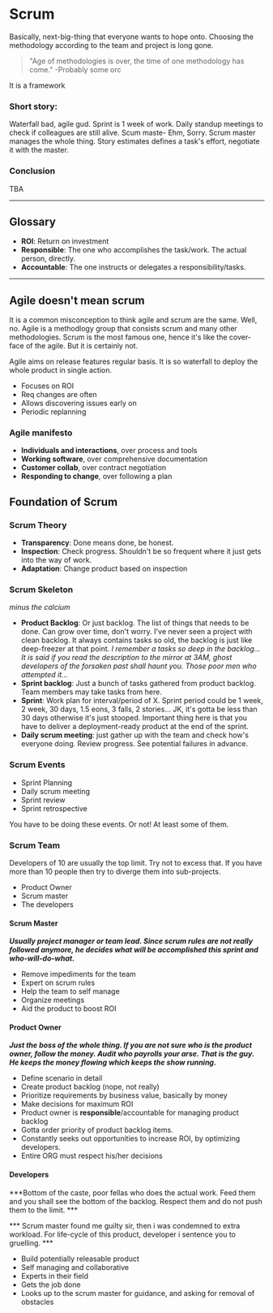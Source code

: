 # Scrum
Basically, next-big-thing that everyone wants to hope onto. Choosing the methodology according to the team and project is long gone. 
> "Age of methodologies is over, the time of one methodology has come." 
> -Probably some orc

It is a framework

### Short story:

Waterfall bad, agile gud. Sprint is 1 week of work. 
Daily standup meetings to check if colleagues are still alive. Scum maste- Ehm, Sorry. Scrum master manages the whole thing.
Story estimates defines a task's effort, negotiate it with the master.

### Conclusion

TBA


---

## Glossary
- **ROI**: Return on investment
- **Responsible**: The one who accomplishes the task/work. The actual person, directly.
- **Accountable**: The one instructs or delegates a responsibility/tasks.

---

## Agile doesn't mean scrum
It is a common misconception to think agile and scrum are the same. Well, no. Agile is a methodlogy group that consists scrum and many other methodologies. Scrum is the most famous one, hence it's like the cover-face of the agile. But it is certainly not.

Agile aims on release features regular basis. It is so waterfall to deploy the whole product in single action. 
- Focuses on ROI
- Req changes are often
- Allows discovering issues early on
- Periodic replanning


### Agile manifesto
- **Individuals and interactions**, over process and tools
- **Working software**, over comprehensive documentation
- **Customer collab**, over contract negotiation
- **Responding to change**, over following a plan


## Foundation of Scrum

### Scrum Theory
- **Transparency**: Done means done, be honest. 
- **Inspection**: Check progress. Shouldn't be so frequent where it just gets into the way of work.
- **Adaptation**: Change product based on inspection


### Scrum Skeleton
*minus the calcium*

- **Product Backlog**: Or just backlog. The list of things that needs to be done. Can grow over time, don't worry. I've never seen a project with clean backlog. It always contains tasks so old, the backlog is just like deep-freezer at that point. *I remember a tasks so deep in the backlog... It is said if you read the description to the mirror at 3AM, ghost developers of the forsaken past shall haunt you. Those poor men who attempted it...* 
- **Sprint backlog**: Just a bunch of tasks gathered from product backlog. Team members may take tasks from here.
- **Sprint**: Work plan for interval/period of X. Sprint period could be 1 week, 2 week, 30 days, 1.5 eons, 3 falls, 2 stories... JK, it's gotta be less than 30 days otherwise it's just stooped. Important thing here is that you have to deliver a deployment-ready product at the end of the sprint.
- **Daily scrum meeting**: just gather up with the team and check how's everyone doing. Review progress. See potential failures in advance.


### Scrum Events
- Sprint Planning
- Daily scrum meeting
- Sprint review
- Sprint retrospective

You have to be doing these events. Or not! At least some of them.


### Scrum Team

Developers of 10 are usually the top limit. Try not to excess that. If you have more than 10 people then try to diverge them into sub-projects.


- Product Owner
- Scrum master
- The developers

#### Scrum Master

***Usually project manager or team lead. Since scrum rules are not really followed anymore, he decides what will be accomplished this sprint and who-will-do-what.***

- Remove impediments for the team
- Expert on scrum rules
- Help the team to self manage
- Organize meetings
- Aid the product to boost ROI


#### Product Owner

***Just the boss of the whole thing. If you are not sure who is the product owner, follow the money. Audit who payrolls your arse. That is the guy. He keeps the money flowing which keeps the show running.***

- Define scenario in detail
- Create product backlog (nope, not really)
- Prioritize requirements by business value, basically by money
- Make decisions for maximum ROI
- Product owner is **responsible**/accountable for managing product backlog
- Gotta order priority of product backlog items.
- Constantly seeks out opportunities to increase ROI, by optimizing developers.
- Entire ORG must respect his/her decisions


#### Developers

***Bottom of the caste, poor fellas who does the actual work. Feed them and you shall see the bottom of the backlog. Respect them and do not push them to the limit. ***

*** Scrum master found me guilty sir, then i was condemned to extra workload. For life-cycle of this product, developer i sentence you to gruelling. *** 

- Build potentially releasable product
- Self managing and collaborative
- Experts in their field
- Gets the job done
- Looks up to the scrum master for guidance, and asking for removal of obstacles



